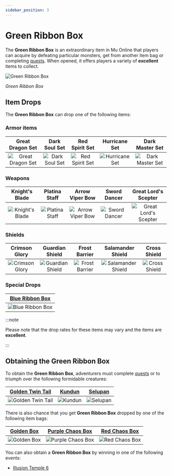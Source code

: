 ```yaml
---
sidebar_position: 3
---
```


# Green Ribbon Box

The **Green Ribbon Box** is an extraordinary item in Mu Online that players can acquire by defeating particular monsters, get from another item bag or completing [quests](/gameplay-systems/quest-system). When opened, it offers players a variety of **excellent** items to collect.

![Green Ribbon Box](/img/items/item-bags/box-of-green-ribbon.png)

_Green Ribbon Box_

## Item Drops

The **Green Ribbon Box** can drop one of the following items:

### Armor items

|                      Great Dragon Set                      |                    Dark Soul Set                     |                     Red Spirit Set                     |                    Hurricane Set                     |                     Dark Master Set                      |
| :--------------------------------------------------------: | :--------------------------------------------------: | :----------------------------------------------------: | :--------------------------------------------------: | :------------------------------------------------------: |
| ![Great Dragon Set](/img/items/armors/dk/great-dragon.png) | ![Dark Soul Set](/img/items/armors/dw/dark-soul.png) | ![Red Spirit Set](/img/items/armors/fe/red-spirit.png) | ![Hurricane Set](/img/items/armors/mg/hurricane.png) | ![Dark Master Set](/img/items/armors/dl/dark-master.png) |

### Weapons

|                    Knight's Blade                     |                     Platina Staff                     |                     Arrow Viper Bow                     |                    Sword Dancer                     |                        Great Lord's Scepter                         |
| :---------------------------------------------------: | :---------------------------------------------------: | :-----------------------------------------------------: | :-------------------------------------------------: | :-----------------------------------------------------------------: |
| ![Knight's Blade](/img/items/swords/knight-blade.png) | ![Platina Staff](/img/items/staffs/platina-staff.png) | ![Arrow Viper Bow](/img/items/bows/arrow-viper-bow.png) | ![Sword Dancer](/img/items/swords/sword-dancer.png) | ![Great Lord's Scepter](/img/items/scepters/great-lord-scepter.png) |

### Shields

|                     Crimson Glory                      |                      Guardian Shield                       |                     Frost Barrier                      |                       Salamander Shield                        |                     Cross Shield                     |
| :----------------------------------------------------: | :--------------------------------------------------------: | :----------------------------------------------------: | :------------------------------------------------------------: | :--------------------------------------------------: |
| ![Crimson Glory](/img/items/shields/crimson-glory.png) | ![Guardian Shield](/img/items/shields/guardian-shield.png) | ![Frost Barrier](/img/items/shields/frost-barrier.png) | ![Salamander Shield](/img/items/shields/salamander-shield.png) | ![Cross Shield](/img/items/shields/cross-shield.png) |

### Special Drops

|     [Blue Ribbon Box](/items/item-bags/exc/blue-ribbon-box)     |
| :-------------------------------------------------------------: |
| ![Blue Ribbon Box](/img/items/item-bags/box-of-blue-ribbon.png) |

:::note

Please note that the drop rates for these items may vary and the items are **excellent**.

:::

## Obtaining the Green Ribbon Box

To obtain the **Green Ribbon Box**, adventurers must complete [quests](/gameplay-systems/quest-system) or to triumph over the following formidable creatures:

|  [Golden Twin Tail](/special-monsters/invasions/golden-great-dragon)   | [Kundun](/special-monsters/bosses/kundun)  |     [Selupan](/special-monsters/bosses/selupan)      |
| :--------------------------------------------------------------------: | :----------------------------------------: | :--------------------------------------------------: |
| ![Golden Twin Tail](/img/monsters/special/golden/golden-twin-tail.jpg) | ![Kundun](/img/monsters/kalima/kundun.jpg) | ![Selupan](/img/monsters/special/bosses/selupan.jpg) |

There is also chance that you get **Green Ribbon Box** dropped by one of the following item bags:

|   [Golden Box](/items/item-bags/misc/golden-box)   |   [Purple Chaos Box](/items/item-bags/misc/purple-chaos-box)   |   [Red Chaos Box](/items/item-bags/exc/red-chaos-box)    |
| :------------------------------------------------: | :------------------------------------------------------------: | :------------------------------------------------------: |
| ![Golden Box](/img/items/item-bags/golden-box.png) | ![Purple Chaos Box](/img/items/item-bags/purple-chaos-box.png) | ![Red Chaos Box](/img/items/item-bags/red-chaos-box.png) |

You can also obtain a **Green Ribbon Box** by winning in one of the following events:

- [Illusion Temple 6](/events/illusion-temple)
